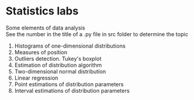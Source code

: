 # Statistics labs

Some elements of data analysis <br>
See the number in the title of a .py file in src folder to determine the topic
1. Histograms of one-dimensional distributions
2. Measures of position
3. Outliers detection. Tukey's boxplot
4. Estimation of distribution algorithm
5. Two-dimensional normal distribution
6. Linear regression
7. Point estimations of distribution parameters
8. Interval estimations of distribution parameters